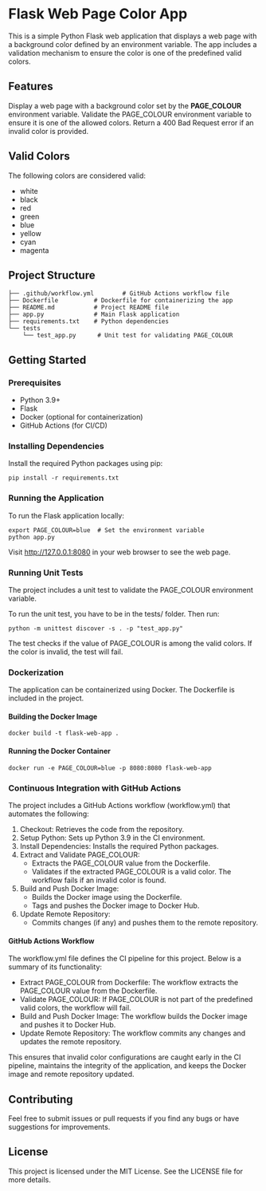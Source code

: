 # Flask Web Page Color App

This is a simple Python Flask web application that displays a web page with a background color defined by an environment variable. The app includes a validation mechanism to ensure the color is one of the predefined valid colors.

## Features
Display a web page with a background color set by the **PAGE_COLOUR** environment variable.
Validate the PAGE_COLOUR environment variable to ensure it is one of the allowed colors.
Return a 400 Bad Request error if an invalid color is provided.

## Valid Colors
The following colors are considered valid:

- white
- black
- red
- green
- blue
- yellow
- cyan
- magenta


## Project Structure

    ├── .github/workflow.yml        # GitHub Actions workflow file
    ├── Dockerfile          # Dockerfile for containerizing the app
    ├── README.md           # Project README file
    ├── app.py              # Main Flask application
    ├── requirements.txt    # Python dependencies
    └── tests
        └── test_app.py      # Unit test for validating PAGE_COLOUR

## Getting Started
### Prerequisites
- Python 3.9+
- Flask
- Docker (optional for containerization)
- GitHub Actions (for CI/CD)

### Installing Dependencies
Install the required Python packages using pip:

    pip install -r requirements.txt

### Running the Application
To run the Flask application locally:

    export PAGE_COLOUR=blue  # Set the environment variable
    python app.py

Visit http://127.0.0.1:8080 in your web browser to see the web page.

### Running Unit Tests
The project includes a unit test to validate the PAGE_COLOUR environment variable.

To run the unit test, you have to be in the tests/ folder. Then run:

    python -m unittest discover -s . -p "test_app.py"

The test checks if the value of PAGE_COLOUR is among the valid colors. If the color is invalid, the test will fail.

### Dockerization
The application can be containerized using Docker. The Dockerfile is included in the project.

#### Building the Docker Image

    docker build -t flask-web-app .

#### Running the Docker Container

    docker run -e PAGE_COLOUR=blue -p 8080:8080 flask-web-app

### Continuous Integration with GitHub Actions
The project includes a GitHub Actions workflow (workflow.yml) that automates the following:

1. Checkout: Retrieves the code from the repository.
2. Setup Python: Sets up Python 3.9 in the CI environment.
3. Install Dependencies: Installs the required Python packages.
4. Extract and Validate PAGE_COLOUR:
    - Extracts the PAGE_COLOUR value from the Dockerfile.
    - Validates if the extracted PAGE_COLOUR is a valid color. The workflow fails if an invalid color is found.
 5. Build and Push Docker Image:
    - Builds the Docker image using the Dockerfile.
    - Tags and pushes the Docker image to Docker Hub.
6. Update Remote Repository:
    - Commits changes (if any) and pushes them to the remote repository.

#### GitHub Actions Workflow
The workflow.yml file defines the CI pipeline for this project. Below is a summary of its functionality:

- Extract PAGE_COLOUR from Dockerfile: The workflow extracts the PAGE_COLOUR value from the Dockerfile.
- Validate PAGE_COLOUR: If PAGE_COLOUR is not part of the predefined valid colors, the workflow will fail.
- Build and Push Docker Image: The workflow builds the Docker image and pushes it to Docker Hub.
- Update Remote Repository: The workflow commits any changes and updates the remote repository.

This ensures that invalid color configurations are caught early in the CI pipeline, maintains the integrity of the application, and keeps the Docker image and remote repository updated.

## Contributing
Feel free to submit issues or pull requests if you find any bugs or have suggestions for improvements.

## License
This project is licensed under the MIT License. See the LICENSE file for more details.